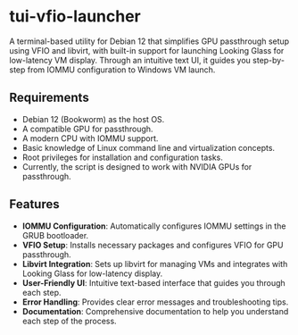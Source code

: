 # tui-vfio-launcher

A terminal-based utility for Debian 12 that simplifies GPU passthrough setup using VFIO and libvirt, with built-in support for launching Looking Glass for low-latency VM display. Through an intuitive text UI, it guides you step-by-step from IOMMU configuration to Windows VM launch.

## Requirements
- Debian 12 (Bookworm) as the host OS.
- A compatible GPU for passthrough.
- A modern CPU with IOMMU support.
- Basic knowledge of Linux command line and virtualization concepts.
- Root privileges for installation and configuration tasks.
- Currently, the script is designed to work with NVIDIA GPUs for passthrough.

## Features
- **IOMMU Configuration**: Automatically configures IOMMU settings in the GRUB bootloader.
- **VFIO Setup**: Installs necessary packages and configures VFIO for GPU passthrough.
- **Libvirt Integration**: Sets up libvirt for managing VMs and integrates with Looking Glass for low-latency display.
- **User-Friendly UI**: Intuitive text-based interface that guides you through each step.
- **Error Handling**: Provides clear error messages and troubleshooting tips.
- **Documentation**: Comprehensive documentation to help you understand each step of the process.
